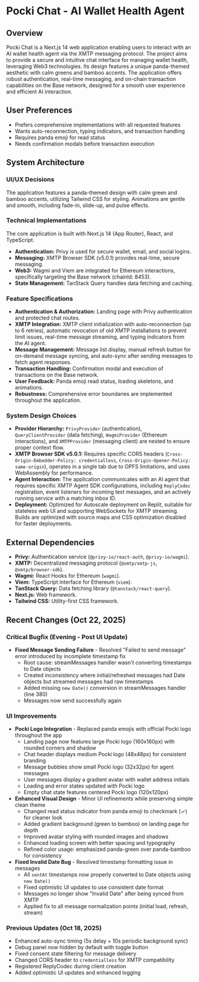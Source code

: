 # Pocki Chat - AI Wallet Health Agent

## Overview
Pocki Chat is a Next.js 14 web application enabling users to interact with an AI wallet health agent via the XMTP messaging protocol. The project aims to provide a secure and intuitive chat interface for managing wallet health, leveraging Web3 technologies. Its design features a unique panda-themed aesthetic with calm greens and bamboo accents. The application offers robust authentication, real-time messaging, and on-chain transaction capabilities on the Base network, designed for a smooth user experience and efficient AI interaction.

## User Preferences
- Prefers comprehensive implementations with all requested features
- Wants auto-reconnection, typing indicators, and transaction handling
- Requires panda emoji for read status
- Needs confirmation modals before transaction execution

## System Architecture

### UI/UX Decisions
The application features a panda-themed design with calm green and bamboo accents, utilizing Tailwind CSS for styling. Animations are gentle and smooth, including fade-in, slide-up, and pulse effects.

### Technical Implementations
The core application is built with Next.js 14 (App Router), React, and TypeScript.
- **Authentication:** Privy is used for secure wallet, email, and social logins.
- **Messaging:** XMTP Browser SDK (v5.0.1) provides real-time, secure messaging.
- **Web3:** Wagmi and Viem are integrated for Ethereum interactions, specifically targeting the Base network (chainId: 8453).
- **State Management:** TanStack Query handles data fetching and caching.

### Feature Specifications
- **Authentication & Authorization:** Landing page with Privy authentication and protected chat routes.
- **XMTP Integration:** XMTP client initialization with auto-reconnection (up to 6 retries), automatic revocation of old XMTP installations to prevent limit issues, real-time message streaming, and typing indicators from the AI agent.
- **Message Management:** Message list display, manual refresh button for on-demand message syncing, and auto-sync after sending messages to fetch agent responses.
- **Transaction Handling:** Confirmation modal and execution of transactions on the Base network.
- **User Feedback:** Panda emoji read status, loading skeletons, and animations.
- **Robustness:** Comprehensive error boundaries are implemented throughout the application.

### System Design Choices
- **Provider Hierarchy:** `PrivyProvider` (authentication), `QueryClientProvider` (data fetching), `WagmiProvider` (Ethereum interactions), and `XMTPProvider` (messaging client) are nested to ensure proper context flow.
- **XMTP Browser SDK v5.0.1:** Requires specific CORS headers (`Cross-Origin-Embedder-Policy: credentialless`, `Cross-Origin-Opener-Policy: same-origin`), operates in a single tab due to OPFS limitations, and uses WebAssembly for performance.
- **Agent Interaction:** The application communicates with an AI agent that requires specific XMTP Agent SDK configurations, including `ReplyCodec` registration, event listeners for incoming text messages, and an actively running service with a matching inbox ID.
- **Deployment:** Optimized for Autoscale deployment on Replit, suitable for stateless web UI and supporting WebSockets for XMTP streaming. Builds are optimized with source maps and CSS optimization disabled for faster deployments.

## External Dependencies
- **Privy:** Authentication service (`@privy-io/react-auth`, `@privy-io/wagmi`).
- **XMTP:** Decentralized messaging protocol (`@xmtp/xmtp-js`, `@xmtp/browser-sdk`).
- **Wagmi:** React Hooks for Ethereum (`wagmi`).
- **Viem:** TypeScript interface for Ethereum (`viem`).
- **TanStack Query:** Data fetching library (`@tanstack/react-query`).
- **Next.js:** Web framework.
- **Tailwind CSS:** Utility-first CSS framework.

## Recent Changes (Oct 22, 2025)

### Critical Bugfix (Evening - Post UI Update)
- **Fixed Message Sending Failure** - Resolved "Failed to send message" error introduced by incomplete timestamp fix
  - Root cause: streamMessages handler wasn't converting timestamps to Date objects
  - Created inconsistency where initial/refreshed messages had Date objects but streamed messages had raw timestamps
  - Added missing `new Date()` conversion in streamMessages handler (line 380)
  - Messages now send successfully again

### UI Improvements
- **Pocki Logo Integration** - Replaced panda emojis with official Pocki logo throughout the app
  - Landing page now features large Pocki logo (160x160px) with rounded corners and shadow
  - Chat header displays medium Pocki logo (48x48px) for consistent branding
  - Message bubbles show small Pocki logo (32x32px) for agent messages
  - User messages display a gradient avatar with wallet address initials
  - Loading and error states updated with Pocki logo
  - Empty chat state features centered Pocki logo (120x120px)
- **Enhanced Visual Design** - Minor UI refinements while preserving simple clean theme
  - Changed read status indicator from panda emoji to checkmark (✓) for cleaner look
  - Added gradient background (green to bamboo) on landing page for depth
  - Improved avatar styling with rounded images and shadows
  - Enhanced loading screen with better spacing and typography
  - Refined color usage: emphasized panda-green over panda-bamboo for consistency
- **Fixed Invalid Date Bug** - Resolved timestamp formatting issue in messages
  - All `sentAt` timestamps now properly converted to Date objects using `new Date()`
  - Fixed optimistic UI updates to use consistent date format
  - Messages no longer show "Invalid Date" after being synced from XMTP
  - Applied fix to all message normalization points (initial load, refresh, stream)

### Previous Updates (Oct 18, 2025)
- Enhanced auto-sync timing (5s delay + 10s periodic background sync)
- Debug panel now hidden by default with toggle button
- Fixed consent state filtering for message delivery
- Changed CORS header to `credentialless` for XMTP compatibility
- Registered ReplyCodec during client creation
- Added optimistic UI updates and enhanced logging